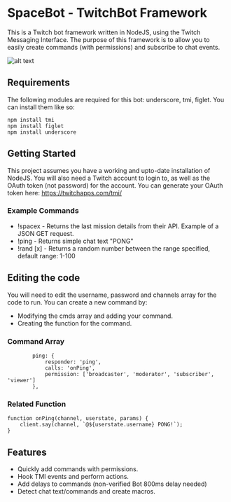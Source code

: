 # SpaceBot - TwitchBot Framework
This is a Twitch bot framework written in NodeJS, using the Twitch Messaging Interface. The purpose of this framework is to allow you to easily create commands (with permissions) and subscribe to chat events.

![alt text](https://i.imgur.com/ehHCsCW.png)

## Requirements
The following modules are required for this bot: underscore, tmi, figlet. You can install them like so:

```
npm install tmi
npm install figlet
npm install underscore
```

## Getting Started
This project assumes you have a working and upto-date installation of NodeJS. You will also need a Twitch account to login to, as well as the OAuth token (not password) for the account. You can generate your OAuth token here: https://twitchapps.com/tmi/

### Example Commands
* !spacex - Returns the last mission details from their API. Example of a JSON GET request.
* !ping - Returns simple chat text "PONG"
* !rand [x] - Returns a random number between the range specified, default range: 1-100

## Editing the code
You will need to edit the username, password and channels array for the code to run. You can create a new command by:

* Modifying the cmds array and adding your command.
* Creating the function for the command.

### Command Array
```
        ping: {
            responder: 'ping',
            calls: 'onPing',
            permission: ['broadcaster', 'moderator', 'subscriber', 'viewer']
        },
```
### Related Function
```
function onPing(channel, userstate, params) {
    client.say(channel, `@${userstate.username} PONG!`);
}
```

## Features
* Quickly add commands with permissions.
* Hook TMI events and perform actions.
* Add delays to commands (non-verified Bot 800ms delay needed)
* Detect chat text/commands and create macros.
